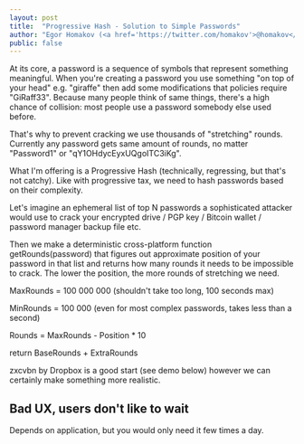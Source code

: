 ```yaml
---
layout: post
title:  "Progressive Hash - Solution to Simple Passwords"
author: "Egor Homakov (<a href='https://twitter.com/homakov'>@homakov</a>)"
public: false
---
```


At its core, a password is a sequence of symbols that represent something meaningful. When you're creating a password you use something "on top of your head" e.g. "giraffe" then add some modifications that policies require "GiRaff33". Because many people think of same things, there's a high chance of collision: most people use a password somebody else used before. 

That's why to prevent cracking we use thousands of "stretching" rounds. Currently any password gets same amount of rounds, no matter "Password1" or "qY1OHdycEyxUQgoITC3iKg".

What I'm offering is a Progressive Hash (technically, regressing, but that's not catchy). Like with progressive tax, we need to hash passwords based on their complexity. 

Let's imagine an ephemeral list of top N passwords a sophisticated attacker would use to crack your encrypted drive / PGP key / Bitcoin wallet / password manager backup file etc.

Then we make a deterministic cross-platform function getRounds(password) that figures out approximate position of your password in that list and returns how many rounds it needs to be impossible to crack. The lower the position, the more rounds of stretching we need. 


MaxRounds = 100 000 000 (shouldn't take too long, 100 seconds max)

MinRounds = 100 000 (even for most complex passwords, takes less than a second)

Rounds = MaxRounds - Position * 10

return BaseRounds + ExtraRounds

zxcvbn by Dropbox is a good start (see demo below) however we can certainly make something more realistic.

## Bad UX, users don't like to wait

Depends on application, but you would only need it few times a day. 






